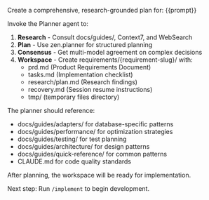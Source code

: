 Create a comprehensive, research-grounded plan for: {{prompt}}

Invoke the Planner agent to:

1. **Research** - Consult docs/guides/, Context7, and WebSearch
2. **Plan** - Use zen.planner for structured planning
3. **Consensus** - Get multi-model agreement on complex decisions
4. **Workspace** - Create requirements/{requirement-slug}/ with:
   - prd.md (Product Requirements Document)
   - tasks.md (Implementation checklist)
   - research/plan.md (Research findings)
   - recovery.md (Session resume instructions)
   - tmp/ (temporary files directory)

The planner should reference:

- docs/guides/adapters/ for database-specific patterns
- docs/guides/performance/ for optimization strategies
- docs/guides/testing/ for test planning
- docs/guides/architecture/ for design patterns
- docs/guides/quick-reference/ for common patterns
- CLAUDE.md for code quality standards

After planning, the workspace will be ready for implementation.

Next step: Run `/implement` to begin development.
